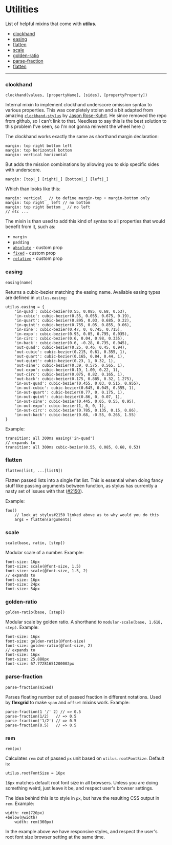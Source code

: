 # Utilities

List of helpful mixins that come with **utilus**.

- [clockhand](#clockhand)
- [easing](#easing)
- [flatten](#flatten)
- [scale](#scale)
- [golden-ratio](#golden-ratio)
- [parse-fraction](#parse-fraction)
- [flatten](#flatten)

---

### clockhand

```styl
clockhand(values, [propertyName], [sides], [propertyProperty])
```

Internal mixin to implement clockhand underscore omission syntax to various properties. This was completely stolen and a bit adapted from amazing [`clockhand-stylus`](https://www.npmjs.com/package/clockhand-stylus) by [Jason Rose-Kuhrt](https://github.com/jasonkuhrt). He since removed the repo from github, so I can't link to that. Needless to say this is the best solution to this problem I've seen, so I'm not gonna reinvent the wheel here :)

The clockhand works exactly the same as shorthand margin declaration:

```styl
margin: top right bottom left
margin: top horizontal bottom
margin: vertical horizontal
```

But adds the mission combinations by allowing you to skip specific sides with underscore.

```styl
margin: [top|_] [right|_] [bottom|_] [left|_]
```

Which than looks like this:

```styl
margin: vertical _ // to define margin-top + margin-bottom only
margin: top right _ left // no bottom
margin: top right bottom _ // no left
// etc ...
```

The mixin is than used to add this kind of syntax to all properties that would benefit from it, such as:

- `margin`
- `padding`
- [`absolute`](extensions.md#absolutefixedrelative) - custom prop
- [`fixed`](extensions.md#absolutefixedrelative) - custom prop
- [`relative`](extensions.md#absolutefixedrelative) - custom prop

### easing

```styl
easing(name)
```

Returns a cubic-bezier matching the easing name. Available easing types are defined in `utilus.easing`:

```styl
utilus.easing = {
	'in-quad': cubic-bezier(0.55, 0.085, 0.68, 0.53),
	'in-cubic': cubic-bezier(0.55, 0.055, 0.675, 0.19),
	'in-quart': cubic-bezier(0.895, 0.03, 0.685, 0.22),
	'in-quint': cubic-bezier(0.755, 0.05, 0.855, 0.06),
	'in-sine': cubic-bezier(0.47, 0, 0.745, 0.715),
	'in-expo': cubic-bezier(0.95, 0.05, 0.795, 0.035),
	'in-circ': cubic-bezier(0.6, 0.04, 0.98, 0.335),
	'in-back': cubic-bezier(0.6, -0.28, 0.735, 0.045),
	'out-quad': cubic-bezier(0.25, 0.46, 0.45, 0.94),
	'out-cubic': cubic-bezier(0.215, 0.61, 0.355, 1),
	'out-quart': cubic-bezier(0.165, 0.84, 0.44, 1),
	'out-quint': cubic-bezier(0.23, 1, 0.32, 1),
	'out-sine': cubic-bezier(0.39, 0.575, 0.565, 1),
	'out-expo': cubic-bezier(0.19, 1.00, 0.22, 1),
	'out-circ': cubic-bezier(0.075, 0.82, 0.165, 1),
	'out-back': cubic-bezier(0.175, 0.885, 0.32, 1.275),
	'in-out-quad': cubic-bezier(0.455, 0.03, 0.515, 0.955),
	'in-out-cubic': cubic-bezier(0.645, 0.045, 0.355, 1),
	'in-out-quart': cubic-bezier(0.77, 0, 0.175, 1),
	'in-out-quint': cubic-bezier(0.86, 0, 0.07, 1),
	'in-out-sine': cubic-bezier(0.445, 0.05, 0.55, 0.95),
	'in-out-expo': cubic-bezier(1, 0, 0, 1),
	'in-out-circ': cubic-bezier(0.785, 0.135, 0.15, 0.86),
	'in-out-back': cubic-bezier(0.68, -0.55, 0.265, 1.55)
}
```

Example:

```styl
transition: all 300ms easing('in-quad')
// expands to
transition: all 300ms cubic-bezier(0.55, 0.085, 0.68, 0.53)
```

### flatten

```styl
flatten(list, ...[listN])
```

Flatten passed lists into a single flat list. This is essential when doing fancy stuff like passing arguments between function, as stylus has currently a nasty set of issues with that ([#2150](https://github.com/stylus/stylus/issues/2150)).

Example:

```styl
foo()
	// look at stylus#2150 linked above as to why would you do this
	args = flatten(arguments)
```

### scale

```styl
scale(base, ratio, [step])
```

Modular scale of a number. Example:

```styl
font-size: 16px
font-size: scale(@font-size, 1.5)
font-size: scale(@font-size, 1.5, 2)
// expands to
font-size: 16px
font-size: 24px
font-size: 54px
```

### golden-ratio

```styl
golden-ratio(base, [step])
```

Modular scale by golden ratio. A shorthand to `modular-scale(base, 1.618, step)`. Example:

```styl
font-size: 16px
font-size: golden-ratio(@font-size)
font-size: golden-ratio(@font-size, 2)
// expands to
font-size: 16px
font-size: 25.888px
font-size: 67.77281651200002px
```

### parse-fraction

```styl
parse-fraction(mixed)
```

Parses floating number out of passed fraction in different notations. Used by **flexgrid** to make `span` and `offset` mixins work. Example:

```styl
parse-fraction(1 '/' 2) // => 0.5
parse-fraction(1/2)   // => 0.5
parse-fraction('1/2') // => 0.5
parse-fraction(0.5)   // => 0.5
```

### rem

```styl
rem(px)
```

Calculates `rem` out of passed `px` unit based on `utilus.rootFontSize`. Default is:

```styl
utilus.rootFontSize = 16px
```

`16px` matches default root font size in all browsers. Unless you are doing something weird, just leave it be, and respect user's browser settings.

The idea behind this is to style in `px`, but have the resulting CSS output in `rem`. Example:

```styl
width: rem(720px)
+below(@width)
	width: rem(360px)
```

In the example above we have responsive styles, and respect the user's root font size browser setting at the same time.